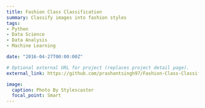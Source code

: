 ```yaml
---
title: Fashion Class Classification
summary: Classify images into fashion styles
tags:
- Python
- Data Science
- Data Analysis
- Machine Learning

date: "2016-04-27T00:00:00Z"

# Optional external URL for project (replaces project detail page).
external_link: https://github.com/prashantsingh97/Fashion-Class-Classification

image:
  caption: Photo By Stylescaster
  focal_point: Smart
---
```

